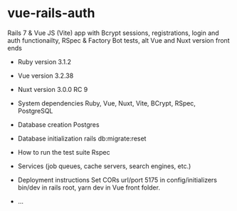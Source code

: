 # vue-rails-auth

Rails 7 & Vue JS (Vite) app with Bcrypt sessions, registrations, login and auth functionailty, RSpec & Factory Bot tests, alt Vue and Nuxt version front ends

* Ruby version
3.1.2

* Vue version
3.2.38

* Nuxt version
3.0.0 RC 9

* System dependencies
Ruby, Vue, Nuxt, Vite, BCrypt, RSpec, PostgreSQL

* Database creation
Postgres 

* Database initialization
rails db:migrate:reset

* How to run the test suite
Rspec

* Services (job queues, cache servers, search engines, etc.)

* Deployment instructions
Set CORs url/port 5175 in config/initializers  bin/dev in rails root, yarn dev in Vue front folder.
* ...
